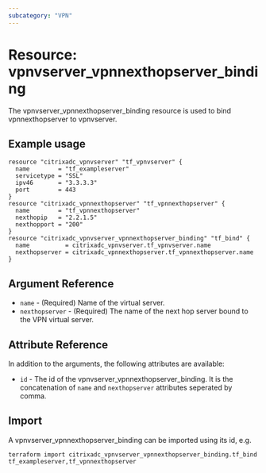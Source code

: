 ```yaml
---
subcategory: "VPN"
---
```


# Resource: vpnvserver_vpnnexthopserver_binding

The vpnvserver_vpnnexthopserver_binding resource is used to bind vpnnexthopserver to vpnvserver.


## Example usage

```hcl
resource "citrixadc_vpnvserver" "tf_vpnvserver" {
  name        = "tf_exampleserver"
  servicetype = "SSL"
  ipv46       = "3.3.3.3"
  port        = 443
}
resource "citrixadc_vpnnexthopserver" "tf_vpnnexthopserver" {
  name        = "tf_vpnnexthopserver"
  nexthopip   = "2.2.1.5"
  nexthopport = "200"
}
resource "citrixadc_vpnvserver_vpnnexthopserver_binding" "tf_bind" {
  name          = citrixadc_vpnvserver.tf_vpnvserver.name
  nexthopserver = citrixadc_vpnnexthopserver.tf_vpnnexthopserver.name
}
```


## Argument Reference

* `name` - (Required) Name of the virtual server.
* `nexthopserver` - (Required) The name of the next hop server bound to the VPN virtual server.


## Attribute Reference

In addition to the arguments, the following attributes are available:

* `id` - The id of the vpnvserver_vpnnexthopserver_binding. It is the concatenation of `name` and `nexthopserver` attributes seperated by comma.


## Import

A vpnvserver_vpnnexthopserver_binding can be imported using its id, e.g.

```shell
terraform import citrixadc_vpnvserver_vpnnexthopserver_binding.tf_bind tf_exampleserver,tf_vpnnexthopserver
```
